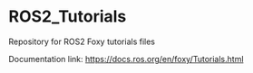 # ROS2_Tutorials
Repository for ROS2 Foxy tutorials files

Documentation link: https://docs.ros.org/en/foxy/Tutorials.html
